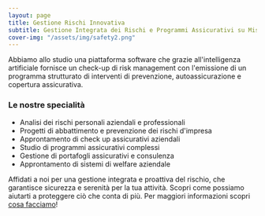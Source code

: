 ```yaml
---
layout: page
title: Gestione Rischi Innovativa
subtitle: Gestione Integrata dei Rischi e Programmi Assicurativi su Misura per la Tua Azienda
cover-img: "/assets/img/safety2.png"
---
```

Abbiamo allo studio una piattaforma software che grazie all'intelligenza artificiale fornisce un check-up di risk management con l'emissione di un programma strutturato di interventi di prevenzione, autoassicurazione e copertura assicurativa.

### Le nostre specialità
- Analisi dei rischi personali aziendali e professionali
- Progetti di abbattimento e prevenzione dei rischi d'impresa
- Approntamento di check up assicurativi aziendali 
- Studio di programmi assicurativi complessi 
- Gestione di portafogli assicurativi e consulenza
- Approntamento di sistemi di welfare aziendale

Affidati a noi per una gestione integrata e proattiva del rischio, che garantisce sicurezza e serenità per la tua attività. Scopri come possiamo aiutarti a proteggere ciò che conta di più. Per maggiori informazioni scopri [cosa facciamo](/cosa-facciamo)!
